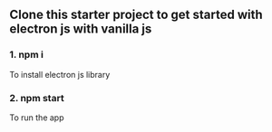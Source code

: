 ## Clone this starter project to get started with electron js with vanilla js

### 1. npm i
To install electron js library

### 2. npm start 
To run the app
